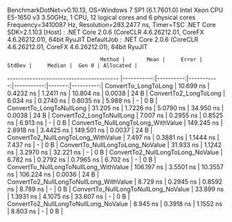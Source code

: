 
BenchmarkDotNet=v0.10.13, OS=Windows 7 SP1 (6.1.7601.0)
Intel Xeon CPU E5-1650 v3 3.50GHz, 1 CPU, 12 logical cores and 6 physical cores
Frequency=3410087 Hz, Resolution=293.2477 ns, Timer=TSC
.NET Core SDK=2.1.103
  [Host]     : .NET Core 2.0.6 (CoreCLR 4.6.26212.01, CoreFX 4.6.26212.01), 64bit RyuJIT
  DefaultJob : .NET Core 2.0.6 (CoreCLR 4.6.26212.01, CoreFX 4.6.26212.01), 64bit RyuJIT


                                  Method |       Mean |     Error |     StdDev |     Median |  Gen 0 | Allocated |
---------------------------------------- |-----------:|----------:|-----------:|-----------:|-------:|----------:|
                    ConvertTo_LongToLong |  10.699 ns | 0.4232 ns |  1.2411 ns |  10.804 ns | 0.0038 |      24 B |
                   ConvertTo2_LongToLong |   6.034 ns | 0.2740 ns |  0.8035 ns |   5.988 ns |      - |       0 B |
                ConvertTo_LongToNullLong |  31.205 ns | 1.7226 ns |  5.0790 ns |  34.950 ns | 0.0038 |      24 B |
               ConvertTo2_LongToNullLong |   7.007 ns | 0.2955 ns |  0.8525 ns |   6.913 ns |      - |       0 B |
      ConvertTo_NullLongToLong_WithValue | 149.245 ns | 2.8918 ns |  3.4425 ns | 149.501 ns | 0.0037 |      24 B |
     ConvertTo2_NullLongToLong_WithValue |   7.497 ns | 0.3881 ns |  1.1444 ns |   7.437 ns |      - |       0 B |
        ConvertTo_NullLongToLong_NoValue |  31.933 ns | 1.1242 ns |  3.2970 ns |  32.221 ns |      - |       0 B |
       ConvertTo2_NullLongToLong_NoValue |   6.782 ns | 0.2792 ns |  0.7965 ns |   6.702 ns |      - |       0 B |
  ConvertTo_NullLongToNullLong_WithValue | 106.197 ns | 3.5501 ns | 10.3557 ns | 106.224 ns | 0.0036 |      24 B |
 ConvertTo2_NullLongToNullLong_WithValue |   8.729 ns | 0.2945 ns |  0.8592 ns |   8.789 ns |      - |       0 B |
    ConvertTo_NullLongToNullLong_NoValue |  33.899 ns | 1.3931 ns |  4.1075 ns |  33.607 ns |      - |       0 B |
   ConvertTo2_NullLongToNullLong_NoValue |   8.945 ns | 0.3918 ns |  1.1552 ns |   8.803 ns |      - |       0 B |
